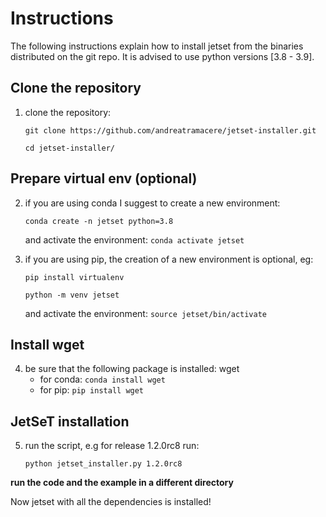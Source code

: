 # Instructions
The following instructions explain how to install jetset from the binaries distributed on the git repo. It is advised to use python versions [3.8 - 3.9]. 

## Clone the repository

1) clone the repository:

   `git clone https://github.com/andreatramacere/jetset-installer.git`
   
   `cd jetset-installer/`

## Prepare virtual env (optional)
2) if you are using conda I suggest to create a new environment:  
   
   `conda create -n jetset python=3.8`
   
   and activate the environment: `conda activate jetset`

3) if you are using pip, the  creation of a new environment is optional, eg: 
    
   `pip install virtualenv`

    `python -m venv jetset`
   
    and activate the environment: `source jetset/bin/activate`
   
## Install wget

4) be sure that the following package is installed: wget 
   - for conda: `conda install wget`
   - for pip: `pip install wget`

## JetSeT installation

5) run the script, e.g for release 1.2.0rc8 run: 

   `python jetset_installer.py 1.2.0rc8`

**run the code and the example in a different directory**

Now jetset with all the dependencies is installed!
